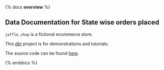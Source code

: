 {% docs __overview__ %}

## Data Documentation for State wise orders placed 

`jaffle_shop` is a fictional ecommerce store.

This [dbt](https://www.getdbt.com/) project is for demonstrations and tutorials.

The source code can be found [here](https://github.com/priyam0803/test.git).

{% enddocs %}
